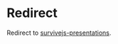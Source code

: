 # Redirect

Redirect to [survivejs-presentations](https://survivejs-presentations.github.io/how-to-write-a-book-and-survivejs-it/).
